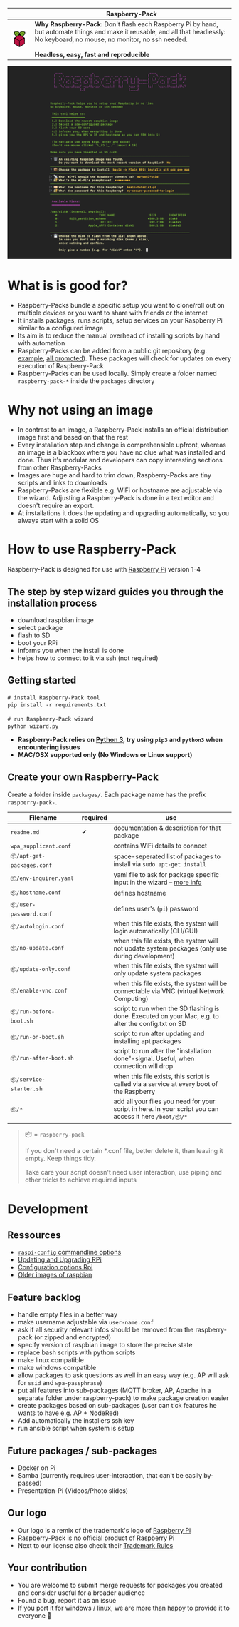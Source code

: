 |                                                  | Raspberry-Pack                                                                                                                                                                                                                        |
| ------------------------------------------------ | ------------------------------------------------------------------------------------------------------------------------------------------------------------------------------------------------------------------------------------- |
| ![raspberry-pack.png](assets/raspberry-pack.png) | **Why Raspberry-Pack:** Don't flash each Raspberry Pi by hand, but automate things and make it reusable, and all that headlessly: No keyboard, no mouse, no monitor, no ssh needed.<br><br> **Headless, easy, fast and reproducible** |

![CLI](assets/example-cli.png)

# What is is good for?

- Raspberry-Packs bundle a specific setup you want to clone/roll out on multiple devices or you want to share with friends or the internet
- It installs packages, runs scripts, setup services on your Raspberry Pi similar to a configured image
- Its aim is to reduce the manual overhead of installing scripts by hand with automation
- Raspberry-Packs can be added from a public git repository (e.g. [example](https://github.com/constant-flow/raspberry-pack-apache2), [all promoted](promoted-packages.md)). These packages will check for updates on every execution of Raspberry-Pack
- Raspberry-Packs can be used locally. Simply create a folder named `raspberry-pack-*` inside the `packages` directory

# Why not using an image

- In contrast to an image, a Raspberry-Pack installs an official distribution image first and based on that the rest
- Every installation step and change is comprehensible upfront, whereas an image is a blackbox where you have no clue what was installed and done. Thus it's modular and developers can copy interesting sections from other Raspberry-Packs
- Images are huge and hard to trim down, Raspberry-Packs are tiny scripts and links to downloads
- Raspberry-Packs are flexible e.g. WiFi or hostname are adjustable via the wizard. Adjusting a Raspberry-Pack is done in a text editor and doesn't require an export.
- At installations it does the updating and upgrading automatically, so you always start with a solid OS

# How to use Raspberry-Pack

Raspberry-Pack is designed for use with [Raspberry Pi](http://www.raspberrypi.org) version 1-4

## The step by step wizard guides you through the installation process

- download raspbian image
- select package
- flash to SD
- boot your RPi
- informs you when the install is done
- helps how to connect to it via ssh (not required)

## Getting started

```
# install Raspberry-Pack tool
pip install -r requirements.txt

# run Raspberry-Pack wizard
python wizard.py
```

- **Raspberry-Pack relies on [Python 3](https://docs.python-guide.org/starting/install3/osx/), try using `pip3` and `python3` when encountering issues**
- **MAC/OSX supported only (No Windows or Linux support)**

## Create your own Raspberry-Pack

Create a folder inside `packages/`. Each package name has the prefix `raspberry-pack-`.

| Filename                   | required | use                                                                                                     |
| -------------------------- | -------- | ------------------------------------------------------------------------------------------------------- |
| `readme.md`                | ✔        | documentation & description for that package                                                            |
| `wpa_supplicant.conf`      |          | contains WiFi details to connect                                                                        |
| `📦/apt-get-packages.conf` |          | space-seperated list of packages to install via `sudo apt-get install`                                  |
| `📦/env-inquirer.yaml`     |          | yaml file to ask for package specific input in the wizard – [more info](env-inquirer.md)                |
| `📦/hostname.conf`         |          | defines hostname                                                                                        |
| `📦/user-password.conf`    |          | defines user's (`pi`) password                                                                          |
| `📦/autologin.conf`        |          | when this file exists, the system will login automatically (CLI/GUI)                                    |
| `📦/no-update.conf`        |          | when this file exists, the system will not update system packages (only use during development)         |
| `📦/update-only.conf`      |          | when this file exists, the system will only update system packages                                      |
| `📦/enable-vnc.conf`       |          | when this file exists, the system will be connectable via VNC (virtual Network Computing)               |
| `📦/run-before-boot.sh`    |          | script to run when the SD flashing is done. Executed on your Mac, e.g. to alter the config.txt on SD    |
| `📦/run-on-boot.sh`        |          | script to run after updating and installing apt packages                                                |
| `📦/run-after-boot.sh`     |          | script to run after the "installation done"-signal. Useful, when connection will drop                   |
| `📦/service-starter.sh`    |          | when this file exists, this script is called via a service at every boot of the Raspberry               |
| `📦/*`                     |          | add all your files you need for your script in here. In your script you can access it here `/boot/📦/*` |

> 📦 = `raspberry-pack`
>
> If you don't need a certain \*.conf file, better delete it, than leaving it empty. Keep things tidy.
>
> Take care your script doesn't need user interaction, use piping and other tricks to achieve required inputs

# Development

## Ressources

- [`raspi-config` commandline options](https://github.com/RPi-Distro/raspi-config/blob/master/raspi-config)
- [Updating and Upgrading RPi](https://www.raspberrypi.org/documentation/raspbian/updating.md)
- [Configuration options Rpi](https://www.raspberrypi.org/documentation/configuration/)
- [Older images of raspbian](https://downloads.raspberrypi.org/raspbian/images/)

## Feature backlog

- handle empty files in a better way
- make username adjustable via `user-name.conf`
- ask if all security relevant infos should be removed from the raspberry-pack (or zipped and encrypted)
- specify version of raspbian image to store the precise state
- replace bash scripts with python scripts
- make linux compatible
- make windows compatible
- allow packages to ask questions as well in an easy way (e.g. AP will ask for `ssid` and `wpa-passphrase`)
- put all features into sub-packages (MQTT broker, AP, Apache in a separate folder under raspberry-pack) to make package creation easier
- create packages based on sub-packages (user can tick features he wants to have e.g. AP + NodeRed)
- Add automatically the installers ssh key
- run ansible script when system is setup

## Future packages / sub-packages

- Docker on Pi
- Samba (currently requires user-interaction, that can't be easily by-passed)
- Presentation-Pi (Videos/Photo slides)

## Our logo

- Our logo is a remix of the trademark's logo of [Raspberry Pi](http://www.raspberrypi.org)
- Raspberry-Pack is no official product of Raspberry Pi
- Next to our license also check their [Trademark Rules](https://www.raspberrypi.org/trademark-rules/)

## Your contribution

- You are welcome to submit merge requests for packages you created and consider useful for a broader audience
- Found a bug, report it as an issue
- If you port it for windows / linux, we are more than happy to provide it to everyone 🤗
